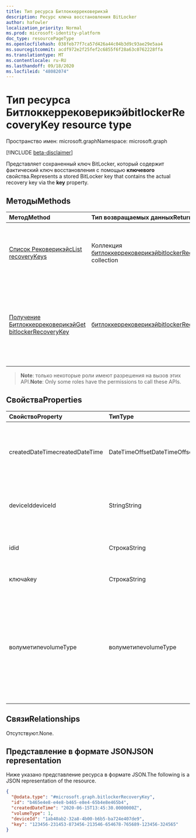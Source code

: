 ```yaml
---
title: Тип ресурса Битлоккеррековерикэй
description: Ресурс ключа восстановления BitLocker
author: hafowler
localization_priority: Normal
ms.prod: microsoft-identity-platform
doc_type: resourcePageType
ms.openlocfilehash: 038feb77f7ca57d426a44c04b3d9c93ae29e5aa4
ms.sourcegitcommit: acdf972e2f25fef2c6855f6f28a63c0762228ffa
ms.translationtype: MT
ms.contentlocale: ru-RU
ms.lasthandoff: 09/18/2020
ms.locfileid: "48082074"
---
```

# <a name="bitlockerrecoverykey-resource-type"></a><span data-ttu-id="58560-103">Тип ресурса Битлоккеррековерикэй</span><span class="sxs-lookup"><span data-stu-id="58560-103">bitlockerRecoveryKey resource type</span></span>

<span data-ttu-id="58560-104">Пространство имен: microsoft.graph</span><span class="sxs-lookup"><span data-stu-id="58560-104">Namespace: microsoft.graph</span></span>

[!INCLUDE [beta-disclaimer](../../includes/beta-disclaimer.md)]

<span data-ttu-id="58560-105">Представляет сохраненный ключ BitLocker, который содержит фактический ключ восстановления с помощью **ключевого** свойства.</span><span class="sxs-lookup"><span data-stu-id="58560-105">Represents a stored BitLocker key that contains the actual recovery key via the **key** property.</span></span>

## <a name="methods"></a><span data-ttu-id="58560-106">Методы</span><span class="sxs-lookup"><span data-stu-id="58560-106">Methods</span></span>
|<span data-ttu-id="58560-107">Метод</span><span class="sxs-lookup"><span data-stu-id="58560-107">Method</span></span>|<span data-ttu-id="58560-108">Тип возвращаемых данных</span><span class="sxs-lookup"><span data-stu-id="58560-108">Return type</span></span>|<span data-ttu-id="58560-109">Описание</span><span class="sxs-lookup"><span data-stu-id="58560-109">Description</span></span>|
|:---|:---|:---|
|[<span data-ttu-id="58560-110">Список Рековерикэйс</span><span class="sxs-lookup"><span data-stu-id="58560-110">List recoveryKeys</span></span>](../api/bitlocker-list-recoverykeys.md)|<span data-ttu-id="58560-111">Коллекция [битлоккеррековерикэй](../resources/bitlockerrecoverykey.md)</span><span class="sxs-lookup"><span data-stu-id="58560-111">[bitlockerRecoveryKey](../resources/bitlockerrecoverykey.md) collection</span></span>|<span data-ttu-id="58560-112">Получение списка объектов [битлоккеррековерикэй](../resources/bitlockerrecoverykey.md) и их свойств.</span><span class="sxs-lookup"><span data-stu-id="58560-112">Get a list of the [bitlockerRecoveryKey](../resources/bitlockerrecoverykey.md) objects and their properties.</span></span>|
|[<span data-ttu-id="58560-113">Получение Битлоккеррековерикэй</span><span class="sxs-lookup"><span data-stu-id="58560-113">Get bitlockerRecoveryKey</span></span>](../api/bitlockerrecoverykey-get.md)|[<span data-ttu-id="58560-114">битлоккеррековерикэй</span><span class="sxs-lookup"><span data-stu-id="58560-114">bitlockerRecoveryKey</span></span>](../resources/bitlockerrecoverykey.md)|<span data-ttu-id="58560-115">Получение свойств и связей объекта [битлоккеррековерикэй](../resources/bitlockerrecoverykey.md) .</span><span class="sxs-lookup"><span data-stu-id="58560-115">Retrieve the properties and relationships of a [bitlockerRecoveryKey](../resources/bitlockerrecoverykey.md) object.</span></span> <span data-ttu-id="58560-116">Note: свойство **Key** не возвращается по умолчанию.</span><span class="sxs-lookup"><span data-stu-id="58560-116">Note: The **key** property is not returned by default.</span></span>|

> <span data-ttu-id="58560-117">**Note**: только некоторые роли имеют разрешения на вызов этих API.</span><span class="sxs-lookup"><span data-stu-id="58560-117">**Note**: Only some roles have the permissions to call these APIs.</span></span>

## <a name="properties"></a><span data-ttu-id="58560-118">Свойства</span><span class="sxs-lookup"><span data-stu-id="58560-118">Properties</span></span>
|<span data-ttu-id="58560-119">Свойство</span><span class="sxs-lookup"><span data-stu-id="58560-119">Property</span></span>|<span data-ttu-id="58560-120">Тип</span><span class="sxs-lookup"><span data-stu-id="58560-120">Type</span></span>|<span data-ttu-id="58560-121">Описание</span><span class="sxs-lookup"><span data-stu-id="58560-121">Description</span></span>|
|:---|:---|:---|
|<span data-ttu-id="58560-122">createdDateTime</span><span class="sxs-lookup"><span data-stu-id="58560-122">createdDateTime</span></span>|<span data-ttu-id="58560-123">DateTimeOffset</span><span class="sxs-lookup"><span data-stu-id="58560-123">DateTimeOffset</span></span>|<span data-ttu-id="58560-124">Дата и время первоначального резервного копирования ключа в Azure Active Directory.</span><span class="sxs-lookup"><span data-stu-id="58560-124">The date and time when the key was originally backed up to Azure Active Directory.</span></span>|
|<span data-ttu-id="58560-125">deviceId</span><span class="sxs-lookup"><span data-stu-id="58560-125">deviceId</span></span>|<span data-ttu-id="58560-126">String</span><span class="sxs-lookup"><span data-stu-id="58560-126">String</span></span>|<span data-ttu-id="58560-127">ИДЕНТИФИКАТОР устройства, с которого создана резервная копия ключа BitLocker.</span><span class="sxs-lookup"><span data-stu-id="58560-127">ID of the device the BitLocker key is originally backed up from.</span></span>|
|<span data-ttu-id="58560-128">id</span><span class="sxs-lookup"><span data-stu-id="58560-128">id</span></span>|<span data-ttu-id="58560-129">Строка</span><span class="sxs-lookup"><span data-stu-id="58560-129">String</span></span>|<span data-ttu-id="58560-130">Уникальный идентификатор для ключа BitLocker.</span><span class="sxs-lookup"><span data-stu-id="58560-130">The unique identifier for the BitLocker key.</span></span>|
|<span data-ttu-id="58560-131">ключа</span><span class="sxs-lookup"><span data-stu-id="58560-131">key</span></span>|<span data-ttu-id="58560-132">Строка</span><span class="sxs-lookup"><span data-stu-id="58560-132">String</span></span>|<span data-ttu-id="58560-133">Ключ восстановления BitLocker.</span><span class="sxs-lookup"><span data-stu-id="58560-133">The BitLocker recovery key.</span></span>|
|<span data-ttu-id="58560-134">волуметипе</span><span class="sxs-lookup"><span data-stu-id="58560-134">volumeType</span></span>|<span data-ttu-id="58560-135">волуметипе</span><span class="sxs-lookup"><span data-stu-id="58560-135">volumeType</span></span>|<span data-ttu-id="58560-136">Указывает тип тома, с которым связан ключ BitLocker.</span><span class="sxs-lookup"><span data-stu-id="58560-136">Indicates the type of volume the BitLocker key is associated with.</span></span> <span data-ttu-id="58560-137">Возможные значения: `operatingSystemVolume`, `fixedDataVolume`, `removableDataVolume`, `unknownFutureValue`.</span><span class="sxs-lookup"><span data-stu-id="58560-137">Possible values are: `operatingSystemVolume`, `fixedDataVolume`, `removableDataVolume`, `unknownFutureValue`.</span></span>|

## <a name="relationships"></a><span data-ttu-id="58560-138">Связи</span><span class="sxs-lookup"><span data-stu-id="58560-138">Relationships</span></span>
<span data-ttu-id="58560-139">Отсутствуют.</span><span class="sxs-lookup"><span data-stu-id="58560-139">None.</span></span>

## <a name="json-representation"></a><span data-ttu-id="58560-140">Представление в формате JSON</span><span class="sxs-lookup"><span data-stu-id="58560-140">JSON representation</span></span>
<span data-ttu-id="58560-141">Ниже указано представление ресурса в формате JSON.</span><span class="sxs-lookup"><span data-stu-id="58560-141">The following is a JSON representation of the resource.</span></span>
<!-- {
  "blockType": "resource",
  "keyProperty": "id",
  "@odata.type": "microsoft.graph.bitlockerRecoveryKey",
  "baseType": "microsoft.graph.entity",
  "openType": false
}
-->
``` json
{
  "@odata.type": "#microsoft.graph.bitlockerRecoveryKey",
  "id": "b465e4e8-e4e8-b465-e8e4-65b4e8e465b4",
  "createdDateTime": "2020-06-15T13:45:30.0000000Z",
  "volumeType": 1,
  "deviceId": "1ab40ab2-32a8-4b00-b6b5-ba724e407de9",
  "key": "123456-231453-873456-213546-654678-765689-123456-324565"
}
```

